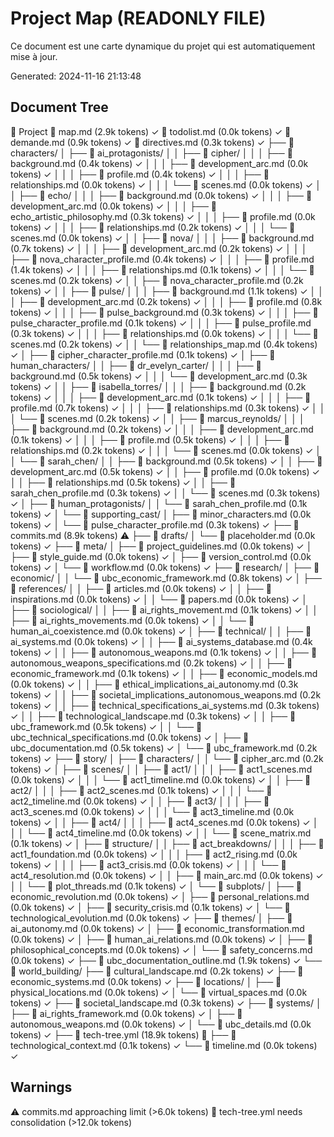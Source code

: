 # Project Map (READONLY FILE)

Ce document est une carte dynamique du projet qui est automatiquement mise à jour.

Generated: 2024-11-16 21:13:48


## Document Tree
📁 Project
📄 map.md (2.9k tokens) ✓
📄 todolist.md (0.0k tokens) ✓
📄 demande.md (0.9k tokens) ✓
📄 directives.md (0.3k tokens) ✓
├── 📁 characters/
│   ├── 📁 ai_protagonists/
│   │   ├── 📁 cipher/
│   │   │   ├── 📄 background.md (0.4k tokens) ✓
│   │   │   ├── 📄 development_arc.md (0.0k tokens) ✓
│   │   │   ├── 📄 profile.md (0.4k tokens) ✓
│   │   │   ├── 📄 relationships.md (0.0k tokens) ✓
│   │   │   └── 📄 scenes.md (0.0k tokens) ✓
│   │   ├── 📁 echo/
│   │   │   ├── 📄 background.md (0.0k tokens) ✓
│   │   │   ├── 📄 development_arc.md (0.0k tokens) ✓
│   │   │   ├── 📄 echo_artistic_philosophy.md (0.3k tokens) ✓
│   │   │   ├── 📄 profile.md (0.0k tokens) ✓
│   │   │   ├── 📄 relationships.md (0.2k tokens) ✓
│   │   │   └── 📄 scenes.md (0.0k tokens) ✓
│   │   ├── 📁 nova/
│   │   │   ├── 📄 background.md (0.7k tokens) ✓
│   │   │   ├── 📄 development_arc.md (0.2k tokens) ✓
│   │   │   ├── 📄 nova_character_profile.md (0.4k tokens) ✓
│   │   │   ├── 📄 profile.md (1.4k tokens) ✓
│   │   │   ├── 📄 relationships.md (0.1k tokens) ✓
│   │   │   └── 📄 scenes.md (0.2k tokens) ✓
│   │   ├── 📄 nova_character_profile.md (0.2k tokens) ✓
│   │   ├── 📁 pulse/
│   │   │   ├── 📄 background.md (1.1k tokens) ✓
│   │   │   ├── 📄 development_arc.md (0.2k tokens) ✓
│   │   │   ├── 📄 profile.md (0.8k tokens) ✓
│   │   │   ├── 📄 pulse_background.md (0.3k tokens) ✓
│   │   │   ├── 📄 pulse_character_profile.md (0.1k tokens) ✓
│   │   │   ├── 📄 pulse_profile.md (0.3k tokens) ✓
│   │   │   ├── 📄 relationships.md (0.0k tokens) ✓
│   │   │   └── 📄 scenes.md (0.2k tokens) ✓
│   │   └── 📄 relationships_map.md (0.4k tokens) ✓
│   ├── 📄 cipher_character_profile.md (0.1k tokens) ✓
│   ├── 📁 human_characters/
│   │   ├── 📁 dr_evelyn_carter/
│   │   │   ├── 📄 background.md (0.5k tokens) ✓
│   │   │   └── 📄 development_arc.md (0.3k tokens) ✓
│   │   ├── 📁 isabella_torres/
│   │   │   ├── 📄 background.md (0.2k tokens) ✓
│   │   │   ├── 📄 development_arc.md (0.1k tokens) ✓
│   │   │   ├── 📄 profile.md (0.7k tokens) ✓
│   │   │   ├── 📄 relationships.md (0.3k tokens) ✓
│   │   │   └── 📄 scenes.md (0.2k tokens) ✓
│   │   ├── 📁 marcus_reynolds/
│   │   │   ├── 📄 background.md (0.2k tokens) ✓
│   │   │   ├── 📄 development_arc.md (0.1k tokens) ✓
│   │   │   ├── 📄 profile.md (0.5k tokens) ✓
│   │   │   ├── 📄 relationships.md (0.2k tokens) ✓
│   │   │   └── 📄 scenes.md (0.0k tokens) ✓
│   │   └── 📁 sarah_chen/
│   │       ├── 📄 background.md (0.5k tokens) ✓
│   │       ├── 📄 development_arc.md (0.5k tokens) ✓
│   │       ├── 📄 profile.md (0.0k tokens) ✓
│   │       ├── 📄 relationships.md (0.5k tokens) ✓
│   │       ├── 📄 sarah_chen_profile.md (0.3k tokens) ✓
│   │       └── 📄 scenes.md (0.3k tokens) ✓
│   ├── 📁 human_protagonists/
│   │   └── 📄 sarah_chen_profile.md (0.1k tokens) ✓
│   └── 📁 supporting_cast/
│       ├── 📄 minor_characters.md (0.0k tokens) ✓
│       └── 📄 pulse_character_profile.md (0.3k tokens) ✓
├── 📄 commits.md (8.9k tokens) ⚠️
├── 📁 drafts/
│   └── 📄 placeholder.md (0.0k tokens) ✓
├── 📁 meta/
│   ├── 📄 project_guidelines.md (0.0k tokens) ✓
│   ├── 📄 style_guide.md (0.0k tokens) ✓
│   ├── 📄 version_control.md (0.0k tokens) ✓
│   └── 📄 workflow.md (0.0k tokens) ✓
├── 📁 research/
│   ├── 📁 economic/
│   │   └── 📄 ubc_economic_framework.md (0.8k tokens) ✓
│   ├── 📁 references/
│   │   ├── 📄 articles.md (0.0k tokens) ✓
│   │   ├── 📄 inspirations.md (0.0k tokens) ✓
│   │   └── 📄 papers.md (0.0k tokens) ✓
│   ├── 📁 sociological/
│   │   ├── 📄 ai_rights_movement.md (0.1k tokens) ✓
│   │   ├── 📄 ai_rights_movements.md (0.0k tokens) ✓
│   │   └── 📄 human_ai_coexistence.md (0.0k tokens) ✓
│   ├── 📁 technical/
│   │   ├── 📄 ai_systems.md (0.0k tokens) ✓
│   │   ├── 📄 ai_systems_database.md (0.4k tokens) ✓
│   │   ├── 📄 autonomous_weapons.md (0.1k tokens) ✓
│   │   ├── 📄 autonomous_weapons_specifications.md (0.2k tokens) ✓
│   │   ├── 📄 economic_framework.md (0.1k tokens) ✓
│   │   ├── 📄 economic_models.md (0.0k tokens) ✓
│   │   ├── 📄 ethical_implications_ai_autonomy.md (0.3k tokens) ✓
│   │   ├── 📄 societal_implications_autonomous_weapons.md (0.2k tokens) ✓
│   │   ├── 📄 technical_specifications_ai_systems.md (0.3k tokens) ✓
│   │   ├── 📄 technological_landscape.md (0.3k tokens) ✓
│   │   ├── 📄 ubc_framework.md (0.5k tokens) ✓
│   │   └── 📄 ubc_technical_specifications.md (0.0k tokens) ✓
│   ├── 📄 ubc_documentation.md (0.5k tokens) ✓
│   └── 📄 ubc_framework.md (0.2k tokens) ✓
├── 📁 story/
│   ├── 📁 characters/
│   │   └── 📄 cipher_arc.md (0.2k tokens) ✓
│   ├── 📁 scenes/
│   │   ├── 📁 act1/
│   │   │   ├── 📄 act1_scenes.md (0.0k tokens) ✓
│   │   │   └── 📄 act1_timeline.md (0.0k tokens) ✓
│   │   ├── 📁 act2/
│   │   │   ├── 📄 act2_scenes.md (0.1k tokens) ✓
│   │   │   └── 📄 act2_timeline.md (0.0k tokens) ✓
│   │   ├── 📁 act3/
│   │   │   ├── 📄 act3_scenes.md (0.0k tokens) ✓
│   │   │   └── 📄 act3_timeline.md (0.0k tokens) ✓
│   │   ├── 📁 act4/
│   │   │   ├── 📄 act4_scenes.md (0.0k tokens) ✓
│   │   │   └── 📄 act4_timeline.md (0.0k tokens) ✓
│   │   └── 📄 scene_matrix.md (0.1k tokens) ✓
│   ├── 📁 structure/
│   │   ├── 📁 act_breakdowns/
│   │   │   ├── 📄 act1_foundation.md (0.0k tokens) ✓
│   │   │   ├── 📄 act2_rising.md (0.0k tokens) ✓
│   │   │   ├── 📄 act3_crisis.md (0.0k tokens) ✓
│   │   │   └── 📄 act4_resolution.md (0.0k tokens) ✓
│   │   ├── 📄 main_arc.md (0.0k tokens) ✓
│   │   └── 📄 plot_threads.md (0.1k tokens) ✓
│   └── 📁 subplots/
│       ├── 📄 economic_revolution.md (0.0k tokens) ✓
│       ├── 📄 personal_relations.md (0.0k tokens) ✓
│       ├── 📄 security_crisis.md (0.1k tokens) ✓
│       └── 📄 technological_evolution.md (0.0k tokens) ✓
├── 📁 themes/
│   ├── 📄 ai_autonomy.md (0.0k tokens) ✓
│   ├── 📄 economic_transformation.md (0.0k tokens) ✓
│   ├── 📄 human_ai_relations.md (0.0k tokens) ✓
│   ├── 📄 philosophical_concepts.md (0.0k tokens) ✓
│   └── 📄 safety_concerns.md (0.0k tokens) ✓
├── 📄 ubc_documentation_outline.md (1.9k tokens) ✓
└── 📁 world_building/
    ├── 📄 cultural_landscape.md (0.2k tokens) ✓
    ├── 📄 economic_systems.md (0.0k tokens) ✓
    ├── 📁 locations/
    │   ├── 📄 physical_locations.md (0.0k tokens) ✓
    │   └── 📄 virtual_spaces.md (0.0k tokens) ✓
    ├── 📄 societal_landscape.md (0.3k tokens) ✓
    ├── 📁 systems/
    │   ├── 📄 ai_rights_framework.md (0.0k tokens) ✓
    │   ├── 📄 autonomous_weapons.md (0.0k tokens) ✓
    │   └── 📄 ubc_details.md (0.0k tokens) ✓
    ├── 📄 tech-tree.yml (18.9k tokens) 🔴
    ├── 📄 technological_context.md (0.1k tokens) ✓
    └── 📄 timeline.md (0.0k tokens) ✓

## Warnings
⚠️ commits.md approaching limit (>6.0k tokens)
🔴 tech-tree.yml needs consolidation (>12.0k tokens)